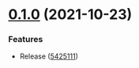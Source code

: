 # [0.1.0](https://github.com/NoUseFreak/clusterfan/compare/v0.0.16...v0.1.0) (2021-10-23)


### Features

* Release ([5425111](https://github.com/NoUseFreak/clusterfan/commit/542511107a88cf5e21ff4171b5e931e7038aaf48))

